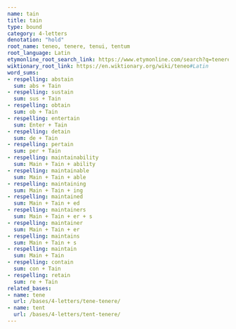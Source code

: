 ```yaml
---
name: tain
title: tain
type: bound
category: 4-letters
denotation: "hold"
root_name: teneo, tenere, tenui, tentum
root_language: Latin
etymonline_root_search_link: https://www.etymonline.com/search?q=tenere
wiktionary_root_link: https://en.wiktionary.org/wiki/teneo#Latin
word_sums:
- respelling: abstain
  sum: abs + Tain
- respelling: sustain
  sum: sus + Tain
- respelling: obtain
  sum: ob + Tain
- respelling: entertain
  sum: Enter + Tain
- respelling: detain
  sum: de + Tain
- respelling: pertain
  sum: per + Tain
- respelling: maintainability
  sum: Main + Tain + ability
- respelling: maintainable
  sum: Main + Tain + able
- respelling: maintaining
  sum: Main + Tain + ing
- respelling: maintained
  sum: Main + Tain + ed
- respelling: maintainers
  sum: Main + Tain + er + s
- respelling: maintainer
  sum: Main + Tain + er
- respelling: maintains
  sum: Main + Tain + s
- respelling: maintain
  sum: Main + Tain
- respelling: contain
  sum: con + Tain
- respelling: retain
  sum: re + Tain
related_bases:
- name: tene
  url: /bases/4-letters/tene-tenere/
- name: tent
  url: /bases/4-letters/tent-tenere/
---
```


